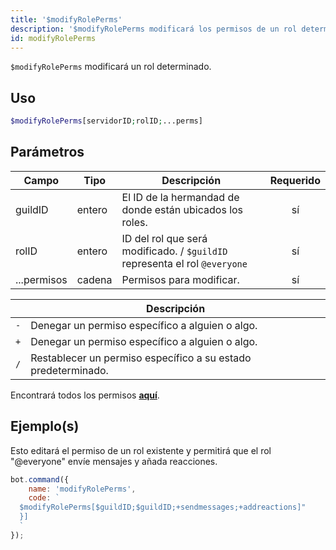 ```yaml
---
title: '$modifyRolePerms'
description: '$modifyRolePerms modificará los permisos de un rol determinado.'
id: modifyRolePerms
---
```


`$modifyRolePerms` modificará un rol determinado.

## Uso

```php
$modifyRolePerms[servidorID;rolID;...perms]
```

## Parámetros

| Campo       | Tipo   | Descripción                                                                | Requerido |
| ----------- | ------ | -------------------------------------------------------------------------- |:---------:|
| guildID     | entero | El ID de la hermandad de donde están ubicados los roles.                   |    sí     |
| rolID       | entero | ID del rol que será modificado. / `$guildID` representa el rol `@everyone` |    sí     |
| ...permisos | cadena | Permisos para modificar.                                                   |    sí     |

|     | Descripción                                                   |
| --- | ------------------------------------------------------------- |
| `-` | Denegar un permiso específico a alguien o algo.               |
| `+` | Denegar un permiso específico a alguien o algo.               |
| `/` | Restablecer un permiso específico a su estado predeterminado. |

Encontrará todos los permisos __[aquí](../../guides/Client/2permissionsintents.md)__.

## Ejemplo(s)

Esto editará el permiso de un rol existente y permitirá que el rol "@everyone" envíe mensajes y añada reacciones.

```javascript
bot.command({
    name: 'modifyRolePerms',
    code: `
  $modifyRolePerms[$guildID;$guildID;+sendmessages;+addreactions]"
  }]
  `
});
```
